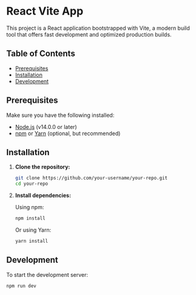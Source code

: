# React Vite App

This project is a React application bootstrapped with Vite, a modern build tool that offers fast development and optimized production builds.

## Table of Contents

- [Prerequisites](#prerequisites)
- [Installation](#installation)
- [Development](#development)


## Prerequisites

Make sure you have the following installed:

- [Node.js](https://nodejs.org/) (v14.0.0 or later)
- [npm](https://www.npmjs.com/) or [Yarn](https://yarnpkg.com/) (optional, but recommended)

## Installation

1. **Clone the repository:**

    ```bash
    git clone https://github.com/your-username/your-repo.git
    cd your-repo
    ```

2. **Install dependencies:**

    Using npm:

    ```bash
    npm install
    ```

    Or using Yarn:

    ```bash
    yarn install
    ```

## Development

To start the development server:

```bash
npm run dev

